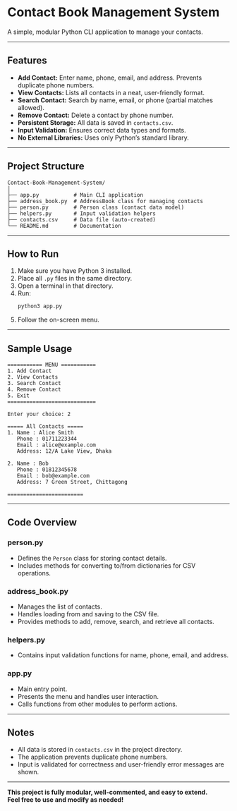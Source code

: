 # Contact Book Management System

A simple, modular Python CLI application to manage your contacts.

---

## Features

- **Add Contact:** Enter name, phone, email, and address. Prevents duplicate phone numbers.
- **View Contacts:** Lists all contacts in a neat, user-friendly format.
- **Search Contact:** Search by name, email, or phone (partial matches allowed).
- **Remove Contact:** Delete a contact by phone number.
- **Persistent Storage:** All data is saved in `contacts.csv`.
- **Input Validation:** Ensures correct data types and formats.
- **No External Libraries:** Uses only Python’s standard library.

---

## Project Structure

```
Contact-Book-Management-System/
│
├── app.py           # Main CLI application
├── address_book.py  # AddressBook class for managing contacts
├── person.py        # Person class (contact data model)
├── helpers.py       # Input validation helpers
├── contacts.csv     # Data file (auto-created)
└── README.md        # Documentation
```

---

## How to Run

1. Make sure you have Python 3 installed.
2. Place all `.py` files in the same directory.
3. Open a terminal in that directory.
4. Run:
   ```bash
   python3 app.py
   ```
5. Follow the on-screen menu.

---

## Sample Usage

```
=========== MENU ===========
1. Add Contact
2. View Contacts
3. Search Contact
4. Remove Contact
5. Exit
============================

Enter your choice: 2

===== All Contacts =====
1. Name : Alice Smith
   Phone : 01711223344
   Email : alice@example.com
   Address: 12/A Lake View, Dhaka

2. Name : Bob
   Phone : 01812345678
   Email : bob@example.com
   Address: 7 Green Street, Chittagong

========================
```

---

## Code Overview

### person.py

- Defines the `Person` class for storing contact details.
- Includes methods for converting to/from dictionaries for CSV operations.

### address_book.py

- Manages the list of contacts.
- Handles loading from and saving to the CSV file.
- Provides methods to add, remove, search, and retrieve all contacts.

### helpers.py

- Contains input validation functions for name, phone, email, and address.

### app.py

- Main entry point.
- Presents the menu and handles user interaction.
- Calls functions from other modules to perform actions.

---

## Notes

- All data is stored in `contacts.csv` in the project directory.
- The application prevents duplicate phone numbers.
- Input is validated for correctness and user-friendly error messages are shown.

---

**This project is fully modular, well-commented, and easy to extend.  
Feel free to use and modify as needed!**
